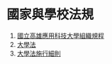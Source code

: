 # 國家與學校法規

1.  [國立高雄應用科技大學組織規程](https://github.com/grapherd/kuaslaw/tree/master/4.國家與學校法規/1.國立高雄應用科技大學組織規程)
2.  [大學法](https://github.com/grapherd/kuaslaw/tree/master/4.國家與學校法規/2.大學法)
3.  [大學法施行細則](https://github.com/grapherd/kuaslaw/tree/master/4.國家與學校法規/3.大學法施行細則)
